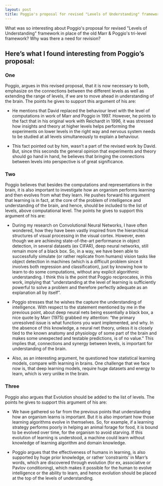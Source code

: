 ```yaml
---
layout: post
title: Poggio's proposal for revised "Levels of Understanding" framework
---
```


What was so interesting about Poggio's proposal for revised "Levels of Understanding" framework in place of the old Marr & Poggio's tri-level framework? Why was there a need for revision?

## Here’s what I found interesting from Poggio’s proposal:

### One

Poggio, argues in this revised proposal, that it is now necessary to both, emphasize on the connections between the different levels as well as extending the range of levels, if we are to move ahead in understanding of the brain.
The points he gives to support this argument of his are:

- He mentions that David replaced the behaviour level with the level of computations in work of Marr and Poggio in 1997. However, he points to the fact that in his original work with Reichardt in 1996, it was stressed how insights and theory at higher levels helps performing the experiments on lower levels in the right way and nervous system needs to be studied at all levels simultaneously to explain a behaviour.

- This fact pointed out by him, wasn’t a part of the revised work by David. But, since this seconds the general opinion that experiments and theory should go hand in hand, he believes that bringing the connections between levels into perspective is of great significance.

### Two

Poggio believes that besides the computations and representations in the brain, it is also important to investigate how an organism performs learning and then evolves from what they learn. He pushes forward his argument that learning is in fact, at the core of the problem of intelligence and understanding of the brain, and hence, should be included to the list of levels, above computational level.
The points he gives to support this argument of his are:

- During my research on Convolutional Neural Networks, I have often wondered, how they have been vastly inspired from the hierarchical structures of visual processing in the visual cortex. However, even though we are achieving state-of-the-art performance in object detection, in several datasets (ex CIFAR), deep neural networks, still remain more of a black box.
So, in a way, we have been able to successfully simulate (or rather replicate from humans) vision tasks like object detection in machines (which is a difficult problem since it involves both regression and classification), just by knowing how to learn to do some computations, without any explicit algorithmic understanding.
I think this is the point that Poggio reciprocates, in this work, implying that “understanding at the level of learning is sufficiently powerful to solve a problem and therefore perfectly adequate as an explanation all by itself”.

- Poggio stresses that he wishes the capture the understanding of intelligence.
With respect to the statement mentioned by me in the previous point, about deep
neural nets being essentially a black box, a nice quote by Marr (1975) grabbed my
attention: “the primary unresolved issue is what functions you want implemented,
and why. In the absence of this knowledge, a neural net theory, unless it is closely
tied to the known anatomy and physiology of some part of the brain and makes
some unexpected and testable predictions, is of no value.” This implies that,
connections and synergy between levels, is important for understanding of the
brain.

- Also, as an interesting argument, he questioned how statistical learning models,
compare with learning in brains. One challenge that we face now is, that deep
learning models, require huge datasets and energy to learn, which is very unlike
in the brain.

### Three

Poggio also argues that Evolution should be added to the list of levels.
The points he gives to support this argument of his are:

- We have gathered so far from the previous points that understanding how an
organism learns is important. But it is also important how those learning
algorithms evolve in themselves. So, for example, if a learning strategy performs
poorly in helping an animal forage for food, it is bound to be evolved over time,
for the organism to avoid starving. If this evolution of learning is understood, a
machine could learn without knowledge of learning algorithm and domain
knowledge.

- Poggio argues that the effectiveness of humans in learning, is also supported by
huge prior knowledge, or rather ‘constraints’ in Marr’s words, which are
discovered through evolution (for ex, associative or Pavlov conditioning), which
makes it possible for the human to evolve intelligence or the ability to learn, and
hence evolution should be placed at the top of the levels of understanding.
